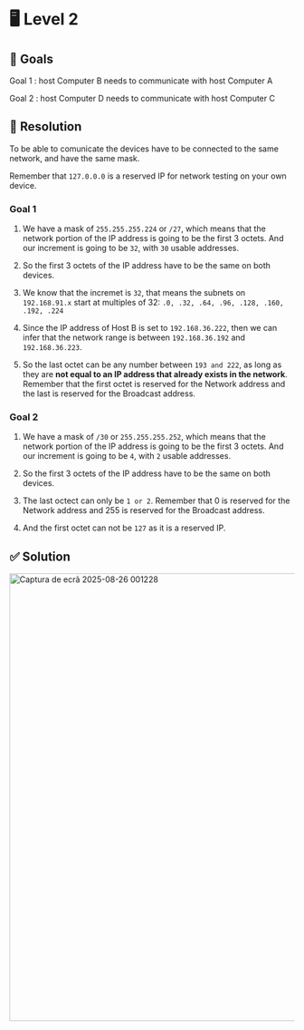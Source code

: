 # 🖥️ Level 2

## 🎯 Goals

Goal 1 : host Computer B needs to communicate with host Computer A 

Goal 2 : host Computer D needs to communicate with host Computer C 

## 🔧 Resolution

To be able to comunicate the devices have to be connected to the same network, and have the same mask.

Remember that `127.0.0.0` is a reserved IP for network testing on your own device.

### Goal 1

1. We have a mask of `255.255.255.224` or `/27`, which means that the network portion of the IP address is going to be the first 3 octets. And our increment is going to be `32`, with `30` usable addresses.

2. So the first 3 octets of the IP address have to be the same on both devices.

3. We know that the incremet is `32`, that means the subnets on `192.168.91.x` start at multiples of 32:
`.0, .32, .64, .96, .128, .160, .192, .224`

4. Since the IP address of Host B is set to `192.168.36.222`, then we can infer that the network range is between `192.168.36.192` and `192.168.36.223`.

5. So the last octet can be any number between `193 and 222`, as long as they are **not equal to an IP address that already exists in the network**. Remember that the first octet is reserved for the Network address and the last is reserved for the Broadcast address.

### Goal 2

1. We have a mask of `/30` or `255.255.255.252`, which means that the network portion of the IP address is going to be the first 3 octets. And our increment is going to be `4`, with `2` usable addresses.

2. So the first 3 octets of the IP address have to be the same on both devices.

3. The last octect can only be `1 or 2`. Remember that 0 is reserved for the Network address and 255 is reserved for the Broadcast address.

4. And the first octet can not be `127` as it is a reserved IP.


## ✅ Solution
<img width="1097" height="790" alt="Captura de ecrã 2025-08-26 001228" src="https://github.com/user-attachments/assets/df32568d-66e0-4881-9ce0-e21f9bbaee67" />
